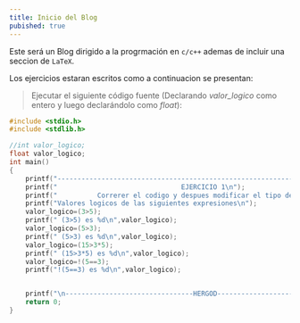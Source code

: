 ```yaml
---
title: Inicio del Blog
pubished: true
---
```


Este será un Blog dirigido a la progrmación en `c/c++` ademas de incluir una seccion de `LaTeX`.

Los ejercicios estaran escritos como a continuacion se presentan:

> Ejecutar el siguiente código fuente (Declarando _valor_logico_  como entero y
> luego declarándolo como _float_):

```c
#include <stdio.h>
#include <stdlib.h>

//int valor_logico;
float valor_logico;
int main()
{
    printf("-------------------------------------------------------------------------- \n");
    printf("                               EJERCICIO 1\n");
    printf("          Correrer el codigo y despues modificar el tipo de variable\n\n");
    printf("Valores logicos de las siguientes expresiones\n");
    valor_logico=(3>5);
    printf(" (3>5) es %d\n",valor_logico);
    valor_logico=(5>3);
    printf(" (5>3) es %d\n",valor_logico);
    valor_logico=(15>3*5);
    printf(" (15>3*5) es %d\n",valor_logico);
    valor_logico=!(5==3);
    printf("!(5==3) es %d\n",valor_logico);


    printf("\n--------------------------------HERGOD-------------------------------------\n");
    return 0;
}

```
